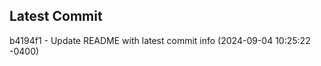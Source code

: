 
## Latest Commit
b4194f1 - Update README with latest commit info (2024-09-04 10:25:22 -0400) <Yunxi-Zhou>
